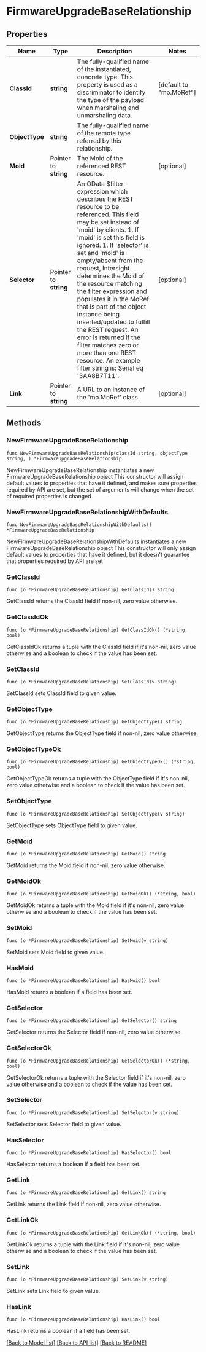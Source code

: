 # FirmwareUpgradeBaseRelationship

## Properties

Name | Type | Description | Notes
------------ | ------------- | ------------- | -------------
**ClassId** | **string** | The fully-qualified name of the instantiated, concrete type. This property is used as a discriminator to identify the type of the payload when marshaling and unmarshaling data. | [default to "mo.MoRef"]
**ObjectType** | **string** | The fully-qualified name of the remote type referred by this relationship. | 
**Moid** | Pointer to **string** | The Moid of the referenced REST resource. | [optional] 
**Selector** | Pointer to **string** | An OData $filter expression which describes the REST resource to be referenced. This field may be set instead of &#39;moid&#39; by clients. 1. If &#39;moid&#39; is set this field is ignored. 1. If &#39;selector&#39; is set and &#39;moid&#39; is empty/absent from the request, Intersight determines the Moid of the resource matching the filter expression and populates it in the MoRef that is part of the object instance being inserted/updated to fulfill the REST request. An error is returned if the filter matches zero or more than one REST resource. An example filter string is: Serial eq &#39;3AA8B7T11&#39;. | [optional] 
**Link** | Pointer to **string** | A URL to an instance of the &#39;mo.MoRef&#39; class. | [optional] 

## Methods

### NewFirmwareUpgradeBaseRelationship

`func NewFirmwareUpgradeBaseRelationship(classId string, objectType string, ) *FirmwareUpgradeBaseRelationship`

NewFirmwareUpgradeBaseRelationship instantiates a new FirmwareUpgradeBaseRelationship object
This constructor will assign default values to properties that have it defined,
and makes sure properties required by API are set, but the set of arguments
will change when the set of required properties is changed

### NewFirmwareUpgradeBaseRelationshipWithDefaults

`func NewFirmwareUpgradeBaseRelationshipWithDefaults() *FirmwareUpgradeBaseRelationship`

NewFirmwareUpgradeBaseRelationshipWithDefaults instantiates a new FirmwareUpgradeBaseRelationship object
This constructor will only assign default values to properties that have it defined,
but it doesn't guarantee that properties required by API are set

### GetClassId

`func (o *FirmwareUpgradeBaseRelationship) GetClassId() string`

GetClassId returns the ClassId field if non-nil, zero value otherwise.

### GetClassIdOk

`func (o *FirmwareUpgradeBaseRelationship) GetClassIdOk() (*string, bool)`

GetClassIdOk returns a tuple with the ClassId field if it's non-nil, zero value otherwise
and a boolean to check if the value has been set.

### SetClassId

`func (o *FirmwareUpgradeBaseRelationship) SetClassId(v string)`

SetClassId sets ClassId field to given value.


### GetObjectType

`func (o *FirmwareUpgradeBaseRelationship) GetObjectType() string`

GetObjectType returns the ObjectType field if non-nil, zero value otherwise.

### GetObjectTypeOk

`func (o *FirmwareUpgradeBaseRelationship) GetObjectTypeOk() (*string, bool)`

GetObjectTypeOk returns a tuple with the ObjectType field if it's non-nil, zero value otherwise
and a boolean to check if the value has been set.

### SetObjectType

`func (o *FirmwareUpgradeBaseRelationship) SetObjectType(v string)`

SetObjectType sets ObjectType field to given value.


### GetMoid

`func (o *FirmwareUpgradeBaseRelationship) GetMoid() string`

GetMoid returns the Moid field if non-nil, zero value otherwise.

### GetMoidOk

`func (o *FirmwareUpgradeBaseRelationship) GetMoidOk() (*string, bool)`

GetMoidOk returns a tuple with the Moid field if it's non-nil, zero value otherwise
and a boolean to check if the value has been set.

### SetMoid

`func (o *FirmwareUpgradeBaseRelationship) SetMoid(v string)`

SetMoid sets Moid field to given value.

### HasMoid

`func (o *FirmwareUpgradeBaseRelationship) HasMoid() bool`

HasMoid returns a boolean if a field has been set.

### GetSelector

`func (o *FirmwareUpgradeBaseRelationship) GetSelector() string`

GetSelector returns the Selector field if non-nil, zero value otherwise.

### GetSelectorOk

`func (o *FirmwareUpgradeBaseRelationship) GetSelectorOk() (*string, bool)`

GetSelectorOk returns a tuple with the Selector field if it's non-nil, zero value otherwise
and a boolean to check if the value has been set.

### SetSelector

`func (o *FirmwareUpgradeBaseRelationship) SetSelector(v string)`

SetSelector sets Selector field to given value.

### HasSelector

`func (o *FirmwareUpgradeBaseRelationship) HasSelector() bool`

HasSelector returns a boolean if a field has been set.

### GetLink

`func (o *FirmwareUpgradeBaseRelationship) GetLink() string`

GetLink returns the Link field if non-nil, zero value otherwise.

### GetLinkOk

`func (o *FirmwareUpgradeBaseRelationship) GetLinkOk() (*string, bool)`

GetLinkOk returns a tuple with the Link field if it's non-nil, zero value otherwise
and a boolean to check if the value has been set.

### SetLink

`func (o *FirmwareUpgradeBaseRelationship) SetLink(v string)`

SetLink sets Link field to given value.

### HasLink

`func (o *FirmwareUpgradeBaseRelationship) HasLink() bool`

HasLink returns a boolean if a field has been set.


[[Back to Model list]](../README.md#documentation-for-models) [[Back to API list]](../README.md#documentation-for-api-endpoints) [[Back to README]](../README.md)


